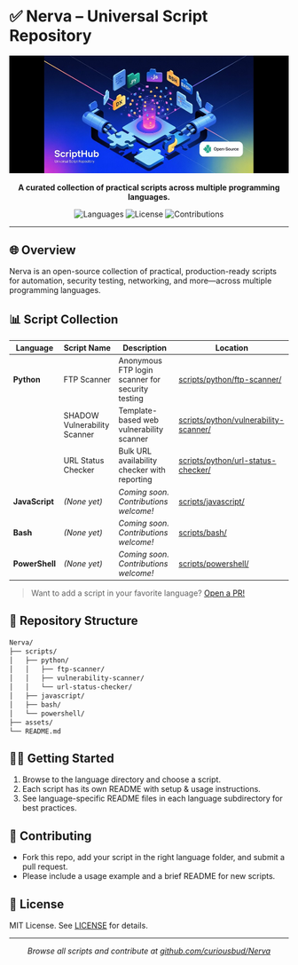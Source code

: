 # ✅ Nerva – Universal Script Repository

<p align="center">
  <img src="assets/banner.jpeg" 
       alt="Nerva - Universal Script Repository" 
       width="800" />
</p>

<p align="center"><strong>A curated collection of practical scripts across multiple programming languages.</strong></p>

<p align="center">
  <img src="https://img.shields.io/badge/Languages-4-blue?style=flat-square" alt="Languages">
  <img src="https://img.shields.io/badge/License-MIT-yellow?style=flat-square" alt="License">
  <img src="https://img.shields.io/badge/Contributions-Welcome-orange?style=flat-square" alt="Contributions">
</p>

---

## 🌐 Overview

Nerva is an open-source collection of practical, production-ready scripts for automation, security testing, networking, and more—across multiple programming languages.

## 📊 Script Collection

| Language    | Script Name                        | Description                                         | Location                                     |
|-------------|------------------------------------|-----------------------------------------------------|----------------------------------------------|
| **Python**  | FTP Scanner                        | Anonymous FTP login scanner for security testing    | [scripts/python/ftp-scanner/](scripts/python/ftp-scanner/) |
|             | SHADOW Vulnerability Scanner       | Template-based web vulnerability scanner            | [scripts/python/vulnerability-scanner/](scripts/python/vulnerability-scanner/) |
|             | URL Status Checker                 | Bulk URL availability checker with reporting        | [scripts/python/url-status-checker/](scripts/python/url-status-checker/) |
| **JavaScript** | *(None yet)*                    | *Coming soon. Contributions welcome!*               | [scripts/javascript/](scripts/javascript/)   |
| **Bash**    | *(None yet)*                      | *Coming soon. Contributions welcome!*               | [scripts/bash/](scripts/bash/)               |
| **PowerShell** | *(None yet)*                    | *Coming soon. Contributions welcome!*               | [scripts/powershell/](scripts/powershell/)   |

> Want to add a script in your favorite language? [Open a PR!](https://github.com/curiousbud/Nerva/pulls)

## 📁 Repository Structure

```
Nerva/
├── scripts/
│   ├── python/
│   │   ├── ftp-scanner/
│   │   ├── vulnerability-scanner/
│   │   └── url-status-checker/
│   ├── javascript/
│   ├── bash/
│   └── powershell/
├── assets/
└── README.md
```

## 🧑‍💻 Getting Started

1. Browse to the language directory and choose a script.
2. Each script has its own README with setup & usage instructions.
3. See language-specific README files in each language subdirectory for best practices.

## 🤝 Contributing

- Fork this repo, add your script in the right language folder, and submit a pull request.
- Please include a usage example and a brief README for new scripts.

## 📄 License

MIT License. See [LICENSE](LICENSE) for details.

---

<p align="center">
  <em>Browse all scripts and contribute at <a href="https://github.com/curiousbud/Nerva">github.com/curiousbud/Nerva</a></em>
</p>
